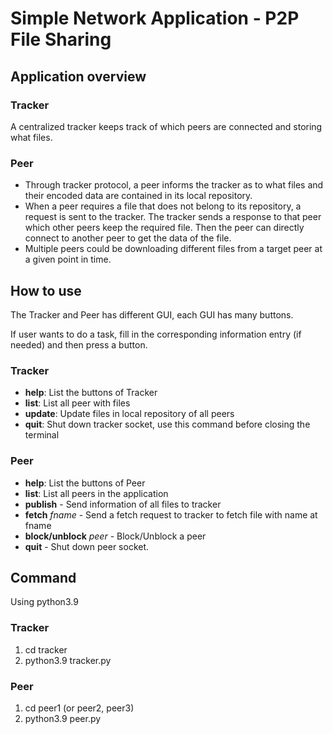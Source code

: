 
# Simple Network Application - P2P File Sharing

## Application overview
### Tracker
A centralized tracker keeps track of which peers are connected and storing what files.

### Peer
- Through tracker protocol, a peer informs the tracker as to what files and their encoded data are contained in its local repository.
- When a peer requires a file that does not belong to its repository, a request is sent to the tracker. The tracker sends a response to that peer which other peers keep the required file. Then the peer can directly connect to another peer to get the data of the file.
- Multiple peers could be downloading different files from a target peer at a given point in time.

## How to use
The Tracker and Peer has different GUI, each GUI has many buttons. 

If user wants to do a task, fill in the corresponding information entry (if needed) and then press a button.

### Tracker 
- **help**: List the buttons of Tracker 
- **list**: List all peer with files
- **update**: Update files in local repository of all peers
- **quit**: Shut down tracker socket, use this command before closing the terminal
### Peer
- **help**: List the buttons of Peer 
- **list**: List all peers in the application
- **publish** - Send information of all files to tracker
- **fetch** *fname* - Send a fetch request to tracker to fetch file with name at fname
- **block/unblock** *peer* - Block/Unblock a peer
- **quit** - Shut down peer socket.

## Command
Using python3.9
### Tracker 
1. cd tracker
2. python3.9 tracker.py
### Peer
1. cd peer1 (or peer2, peer3)
2. python3.9 peer.py


